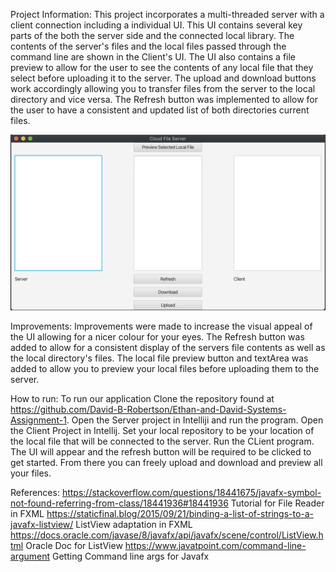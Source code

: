 Project Information: This project incorporates a multi-threaded server with a client connection including a individual UI.  This UI contains several key parts of the both the server side and the connected local library.  The contents of the server's files and the local files passed through the command line are shown in the Client's UI.  The UI also contains a file preview to allow for the user to see the contents of any local file that they select before uploading it to the server.  The upload and download buttons work accordingly allowing you to transfer files from the server to the local directory and vice versa.  The Refresh button was implemented to allow for the user to have a consistent and updated list of both directories current files.

![Alt Text](photo.jpg)

Improvements: Improvements were made to increase the visual appeal of the UI allowing for a nicer colour for your eyes.  The Refresh button was added to allow for a consistent display of the servers file contents as well as the local directory's files.  The local file preview button and textArea was added to allow you to preview your local files before uploading them to the server.

How to run:  To run our application Clone the repository found at https://github.com/David-B-Robertson/Ethan-and-David-Systems-Assignment-1.  Open the Server project in Intelliji and run the program.  Open the Client Project in Intellij.  Set your local repository to be your location of the local file that will be connected to the server.  Run the CLient program.  The UI will appear and the refresh button will be required to be clicked to get started.  From there you can freely upload and download and preview all your files.

References: https://stackoverflow.com/questions/18441675/javafx-symbol-not-found-referring-from-class/18441936#18441936  Tutorial for File Reader in FXML
https://staticfinal.blog/2015/09/21/binding-a-list-of-strings-to-a-javafx-listview/ ListView adaptation in FXML
https://docs.oracle.com/javase/8/javafx/api/javafx/scene/control/ListView.html Oracle Doc for ListView
https://www.javatpoint.com/command-line-argument Getting Command line args for Javafx
